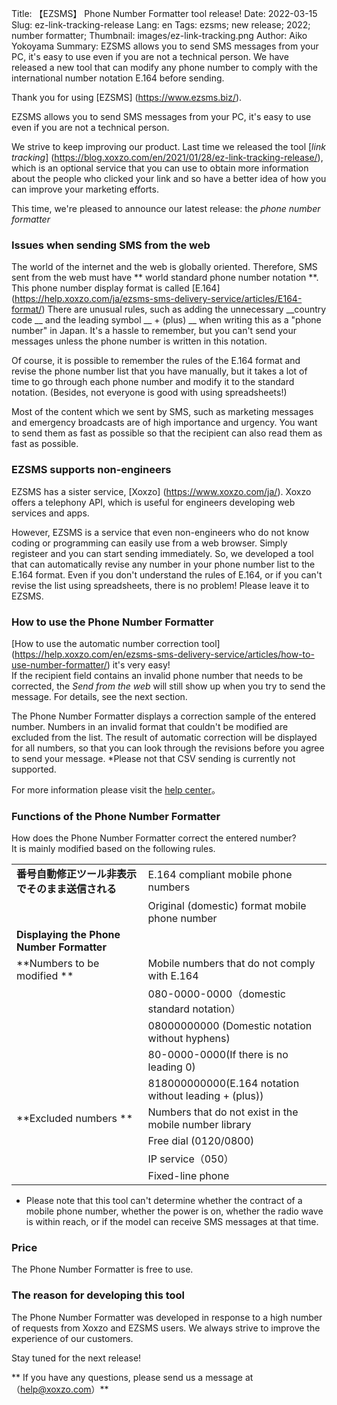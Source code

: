 Title: 【EZSMS】 Phone Number Formatter tool release! 
Date: 2022-03-15
Slug: ez-link-tracking-release
Lang: en
Tags: ezsms; new release; 2022; number formatter;
Thumbnail: images/ez-link-tracking.png
Author: Aiko Yokoyama
Summary: EZSMS allows you to send SMS messages from your PC, it's easy to use even if you are not a technical person. We have released a new tool that can modify any phone number to comply with the international number notation E.164 before sending.

Thank you for using [EZSMS] (https://www.ezsms.biz/).

EZSMS allows you to send SMS messages from your PC, it's easy to use even if you are not a technical person.

We strive to keep improving our product. Last time we released the tool  [_link tracking_] (https://blog.xoxzo.com/en/2021/01/28/ez-link-tracking-release/), which is an optional service that you can use to obtain more information about the people who clicked your link and so have a better idea of how you can improve your marketing efforts.

This time, we're pleased to announce our latest release: the _phone number formatter_

### Issues when sending SMS from the web

The world of the internet and the web is globally oriented. Therefore, SMS sent from the web must have ** world standard phone number notation **.
This phone number display format is called [E.164] (https://help.xoxzo.com/ja/ezsms-sms-delivery-service/articles/E164-format/)
There are unusual rules, such as adding the unnecessary __country code __ and the leading symbol __ + (plus) __ when writing this as a "phone number" in Japan.
It's a hassle to remember, but you can't send your messages unless the phone number is written in this notation.

Of course, it is possible to remember the rules of the E.164 format and revise the phone number list that you have manually, but it takes a lot of time to go through each phone number and modify it to the standard notation. (Besides, not everyone is good with using spreadsheets!)

Most of the content which we sent by SMS, such as marketing messages and emergency broadcasts are of high importance and urgency. You want to send them as fast as possible so that the recipient can also read them as fast as possible.

### EZSMS supports non-engineers

EZSMS has a sister service, [Xoxzo] (https://www.xoxzo.com/ja/). Xoxzo offers a telephony API, which is useful for engineers developing web services and apps.

However, EZSMS is a service that even non-engineers who do not know coding or programming can easily use from a web browser. Simply registeer and you can start sending immediately. So, we developed a tool that can automatically revise any number in your phone number list to the E.164 format. Even if you don't understand the rules of E.164, or if you can't revise the list using spreadsheets, there is no problem! Please leave it to EZSMS.

### How to use the Phone Number Formatter

[How to use the automatic number correction tool] (https://help.xoxzo.com/en/ezsms-sms-delivery-service/articles/how-to-use-number-formatter/) it's very easy! <br>
If the recipient field contains an invalid phone number that needs to be corrected, the _Send from the web_ will still show up when you try to send the message. For details, see the next section.

The Phone Number Formatter displays a correction sample of the entered number. Numbers in an invalid format that couldn't be modified are excluded from the list. The result of automatic correction will be displayed for all numbers, so that you can look through the revisions before you agree to send your message.
*Please not that CSV sending is currently not supported. 

For more information please visit the [help center](https://help.xoxzo.com/en/ezsms-sms-delivery-service/articles/how-to-use-number-formatter)。


### Functions of the Phone Number Formatter

How does the Phone Number Formatter correct the entered number? <br>
It is mainly modified based on the following rules.

|||
|--------------------|--------------------|
|**番号自動修正ツール非表示でそのまま送信される**|E.164 compliant mobile phone numbers|
||Original (domestic) format mobile phone number|corrected to the E.164 number before sending|
|**Displaying the Phone Number Formatter**||
|**Numbers to be modified ** | Mobile numbers that do not comply with E.164|
||080-0000-0000（domestic standard notation）|
||08000000000 (Domestic notation without hyphens)|
||80-0000-0000(If there is no leading 0)|
||818000000000(E.164 notation without leading + (plus))|
|**Excluded numbers ** | Numbers that do not exist in the mobile number library|
||Free dial (0120/0800)|
||IP service（050）|
||Fixed-line phone|

* Please note that this tool can't determine whether the contract of a mobile phone number, whether the power is on, whether the radio wave is within reach, or if the model can receive SMS messages at that time.

### Price

The Phone Number Formatter is free to use.

### The reason for developing this tool

The Phone Number Formatter was developed in response to a high number of requests from Xoxzo and EZSMS users.
We always strive to improve the experience of our customers. 

Stay tuned for the next release!

** If you have any questions, please send us a message at（help@xoxzo.com）**

